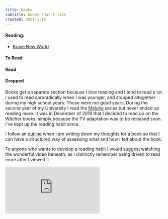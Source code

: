 ```yaml
---
title: books
subtitle: books that I like
created: 2021-1-18
---
```


#### Reading:

- [Brave New World](https://en.wikipedia.org/wiki/Brave_New_World)

#### **To Read**

#### **Read**

#### **Dropped**

Books get a separate section because I love reading and I tend to read a lot. I used to read sproradically when I was
younger, and stopped altogether during my high school years. Those were not good years. During the second year of my
University I read the [Meluha](https://en.wikipedia.org/wiki/The_Immortals_of_Meluha) series but never
ended up reading more. It was in December of 2019 that I decided to read up on the Witcher books, simply because the
TV adaptation was to be released soon. I've kept up the reading habit since.

I follow an [outline](book_outline.html) when I am writing down my thoughts for a book so that I can have a structured way of assessing what and how I felt about the book.

To anyone who wants to develop a reading habit I would suggest watching the wonderful video beneath, as I distinctly
remember being driven to read more after I viewed it

<iframe src="https://www.youtube.com/embed/lIW5jBrrsS0" frameborder="0"
    allow="accelerometer; autoplay; encrypted-media; gyroscope; picture-in-picture" allowfullscreen></iframe>
